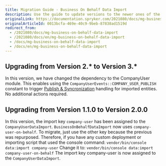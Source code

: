 ```yaml
---
title: Migration Guide - Business On Behalf Data Import
description: Use the guide to update versions to the newer ones of the Business on Behalf Data Import module.
originalLink: https://documentation.spryker.com/2021080/docs/mg-business-on-behalf-data-import
originalArticleId: 0013bcfa-469e-40c9-9beb-87838ad1519d
redirect_from:
  - /2021080/docs/mg-business-on-behalf-data-import
  - /2021080/docs/en/mg-business-on-behalf-data-import
  - /docs/mg-business-on-behalf-data-import
  - /docs/en/mg-business-on-behalf-data-import
---
```


## Upgrading from Version 2.* to Version 3.*
    
In this version, we have changed the dependency to the CompanyUser module. This enables using the `CompanyUserEvents::COMPANY_USER_PUBLISH` constant to trigger [Publish & Syncronization](/docs/scos/dev/back-end-development/data-manipulation/data-publishing/publish-and-synchronization.html) handling for imported entities.
No additional actions required.

## Upgrading from Version 1.1.0 to Version 2.0.0
    
In this version, the import key `company-user` has been assigned to the `CompanyUserDataImport`. `BusinessOnBehalfDataImport` now uses `company-user-on-behalf`. To migrate, just use the other key because the previous was repurposed.
Therefore, if you have any custom deployment or importing script that used the console command:
`vendor/bin/console data:import company-user`
Change it to:
`vendor/bin/console data:import company-user-on-behalf`
The import key company-user is now assigned to the `CompanyUserDataImport`.

<!-- Last review date: July 18, 2019 by Oleh Hladchenko and Volodymyr Volkov -->
